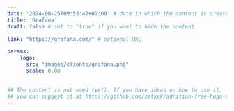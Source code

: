 ```yaml
---
date: '2024-08-25T09:53:42+02:00' # date in which the content is created - defaults to "today"
title: 'Grafana'
draft: false # set to "true" if you want to hide the content 

link: "https://grafana.com/" # optional URL

params:
    logo:
      src: "images/clients/grafana.png"
      scale: 0.08

        
## The content is not used (yet). If you have ideas on how to use it, 
## you can suggest it at https://github.com/zetxek/adritian-free-hugo-theme/discussions 
---
```

